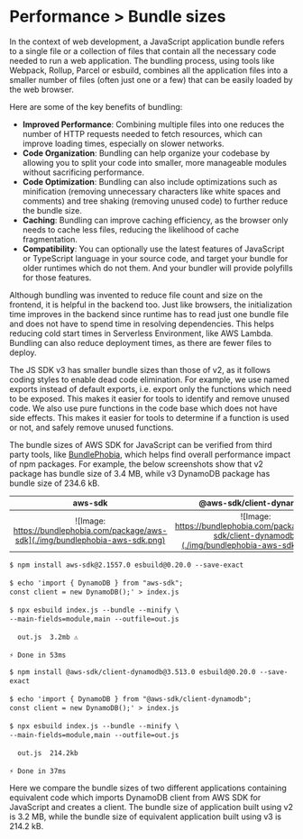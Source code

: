 # Performance > Bundle sizes

In the context of web development, a JavaScript application bundle refers to a single file or a collection of files that contain all the necessary code needed to run a web application. The bundling process, using tools like Webpack, Rollup, Parcel or esbuild, combines all the application files into a smaller number of files (often just one or a few) that can be easily loaded by the web browser.

Here are some of the key benefits of bundling:

- **Improved Performance**: Combining multiple files into one reduces the number of HTTP requests needed to fetch resources, which can improve loading times, especially on slower networks.
- **Code Organization**: Bundling can help organize your codebase by allowing you to split your code into smaller, more manageable modules without sacrificing performance.
- **Code Optimization**: Bundling can also include optimizations such as minification (removing unnecessary characters like white spaces and comments) and tree shaking (removing unused code) to further reduce the bundle size.
- **Caching**: Bundling can improve caching efficiency, as the browser only needs to cache less files, reducing the likelihood of cache fragmentation.
- **Compatibility**: You can optionally use the latest features of JavaScript or TypeScript language in your source code, and target your bundle for older runtimes which do not them. And your bundler will provide polyfills for those features.

Although bundling was invented to reduce file count and size on the frontend, it is helpful in the backend too. Just like browsers, the initialization time improves in the backend since runtime has to read just one bundle file and does not have to spend time in resolving dependencies. This helps reducing cold start times in Serverless Environment, like AWS Lambda. Bundling can also reduce deployment times, as there are fewer files to deploy.

The JS SDK v3 has smaller bundle sizes than those of v2, as it follows coding styles to enable dead code elimination. For example, we use named exports instead of default exports, i.e. export only the functions which need to be exposed. This makes it easier for tools to identify and remove unused code. We also use pure functions in the code base which does not have side effects. This makes it easier for tools to determine if a function is used or not, and safely remove unused functions.

The bundle sizes of AWS SDK for JavaScript can be verified from third party tools, like [BundlePhobia](https://bundlephobia.com/), which helps find overall performance impact of npm packages. For example, the below screenshots show that v2 package has bundle size of 3.4 MB, while v3 DynamoDB package has bundle size of 234.6 kB.

<!-- prettier-ignore-start -->
aws-sdk             |  @aws-sdk/client-dynamodb
:-------------------------:|:-------------------------:
![Image: https://bundlephobia.com/package/aws-sdk](./img/bundlephobia-aws-sdk.png)  |   ![Image: https://bundlephobia.com/package/@aws-sdk/client-dynamodb](./img/bundlephobia-aws-sdk-v3.png)
<!-- prettier-ignore-end -->

```
$ npm install aws-sdk@2.1557.0 esbuild@0.20.0 --save-exact

$ echo 'import { DynamoDB } from "aws-sdk";
const client = new DynamoDB();' > index.js

$ npx esbuild index.js --bundle --minify \
--main-fields=module,main --outfile=out.js

  out.js  3.2mb ⚠️

⚡ Done in 53ms
```

```
$ npm install @aws-sdk/client-dynamodb@3.513.0 esbuild@0.20.0 --save-exact

$ echo 'import { DynamoDB } from "@aws-sdk/client-dynamodb";
const client = new DynamoDB();' > index.js

$ npx esbuild index.js --bundle --minify \
--main-fields=module,main --outfile=out.js

  out.js  214.2kb

⚡ Done in 37ms
```

Here we compare the bundle sizes of two different applications containing equivalent code which imports DynamoDB client from AWS SDK for JavaScript and creates a client. The bundle size of application built using v2 is 3.2 MB, while the bundle size of equivalent application built using v3 is 214.2 kB.
